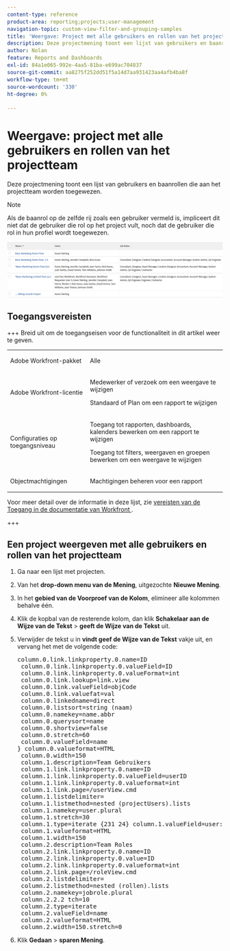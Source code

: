 ```yaml
---
content-type: reference
product-area: reporting;projects;user-management
navigation-topic: custom-view-filter-and-grouping-samples
title: 'Weergave: Project met alle gebruikers en rollen van het projectteam'
description: Deze projectmening toont een lijst van gebruikers en baanrollen die aan het projectteam worden toegewezen.
author: Nolan
feature: Reports and Dashboards
exl-id: 84a1e065-992e-4aa5-81ba-e699ac704837
source-git-commit: aa8275f252dd51f5a14d7aa931423aa4afb4ba8f
workflow-type: tm+mt
source-wordcount: '330'
ht-degree: 0%

---
```


# Weergave: project met alle gebruikers en rollen van het projectteam

<!--Audited: 11/2024-->

Deze projectmening toont een lijst van gebruikers en baanrollen die aan het projectteam worden toegewezen.

>[!NOTE]
>
>Als de baanrol op de zelfde rij zoals een gebruiker vermeld is, impliceert dit niet dat de gebruiker die rol op het project vult, noch dat de gebruiker die rol in hun profiel wordt toegewezen.

![&#x200B; project_custom_view_with_all_users_and_rollen_on_the_project_.png &#x200B;](assets/project-custom-view-350x52.png)

## Toegangsvereisten

+++ Breid uit om de toegangseisen voor de functionaliteit in dit artikel weer te geven.

<table style="table-layout:auto"> 
 <col> 
 <col> 
 <tbody> 
  <tr> 
   <td role="rowheader">Adobe Workfront-pakket</td> 
   <td> <p>Alle</p> </td> 
  </tr> 
  <tr> 
   <td role="rowheader">Adobe Workfront-licentie</td> 
   <td> 
   <p>Medewerker of verzoek om een weergave te wijzigen </p>
   <p>Standaard of Plan om een rapport te wijzigen</p>
  </tr> 
  <tr> 
   <td role="rowheader">Configuraties op toegangsniveau</td> 
   <td> <p>Toegang tot rapporten, dashboards, kalenders bewerken om een rapport te wijzigen</p> <p>Toegang tot filters, weergaven en groepen bewerken om een weergave te wijzigen</p> </td> 
  </tr> 
  <tr> 
   <td role="rowheader">Objectmachtigingen</td> 
   <td> <p>Machtigingen beheren voor een rapport</p>  </td> 
  </tr> 
 </tbody> 
</table>

Voor meer detail over de informatie in deze lijst, zie [&#x200B; vereisten van de Toegang in de documentatie van Workfront &#x200B;](/help/quicksilver/administration-and-setup/add-users/access-levels-and-object-permissions/access-level-requirements-in-documentation.md).


+++

## Een project weergeven met alle gebruikers en rollen van het projectteam

1. Ga naar een lijst met projecten.
1. Van het **drop-down menu van de Mening**, uitgezochte **Nieuwe Mening**.

1. In het **gebied van de Voorproef van de Kolom**, elimineer alle kolommen behalve één.
1. Klik de kopbal van de resterende kolom, dan klik **Schakelaar aan de Wijze van de Tekst** > **geeft de Wijze van de Tekst** uit.
1. Verwijder de tekst u in **vindt geef de Wijze van de Tekst** vakje uit, en vervang het met de volgende code:




   <pre>column.0.link.linkproperty.0.name=ID <br> column.0.link.linkproperty.0.valueField=ID <br> column.0.link.linkproperty.0.valueFormat=int <br> column.0.link.lookup=link.view <br> column.0.link.valueField=objCode <br> column.0.link.valuefat=val <br> column.0.linkedname=direct <br> column.0.listsort=string (naam) <br> column.0.namekey=name.abbr <br> column.0.querysort=name <br> column.0.shortview=false <br> column.0.stretch=60 <br> column.0.valueField=name <br>&rbrace; column.0.valueformat=HTML <br> column.0.width=150 <br> column.1.description=Team Gebruikers <br> column.1.link.linkproperty.0.name=ID <br> column.1.link.linkproperty.0.valueField=userID <br> column.1.link.linkproperty.0.valueformat=int <br> column.1.link.page=/userView.cmd<br> column.1.listdelimiter= <br> column.1.listmethod=nested (projectUsers).lists <br> column.1.namekey=user.plural <br> column.1.stretch=30 <br> column.1.type=iterate {231 24} column.1.valueField=user:name <br> column.1.valueformat=HTML <br> column.1.width=150 <br> column.2.description=Team Roles <br> column.2.link.linkproperty.0.name=ID <br> column.2.link.linkproperty.0.value=ID <br> column.2.link.linkproperty.0.valueformat=int <br> column.2.link.page=/roleView.cmd<br> column.2.listdelimiter= <br> column.2.listmethod=nested (rollen).lists <br> column.2.namekey=jobrole.plural <br> column.2.2.2 tch=10 <br> column.2.type=iterate <br> column.2.valueField=name <br> column.2.valueformat=HTML <br> column.2.width=150.stretch=0<br></pre>

1. Klik **Gedaan** > **sparen Mening**.
